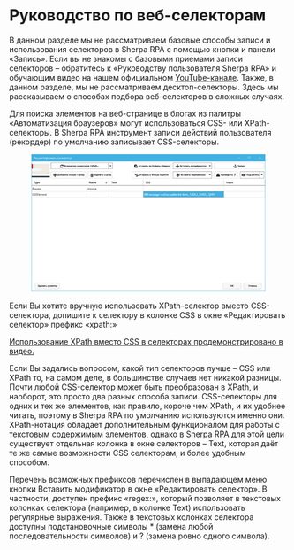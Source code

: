 # Руководство по веб-селекторам

В данном разделе мы не рассматриваем базовые способы записи и использования селекторов в Sherpa RPA с помощью кнопки и панели «Запись». Если вы не знакомы с базовыми приемами записи селекторов – обратитесь к «Руководству пользователя Sherpa RPA» и обучающим видео на нашем официальном [YouTube-канале](https://www.youtube.com/@sherparpa). Также, в данном разделе, мы не рассматриваем десктоп-селекторы. Здесь мы рассказываем о способах подбора веб-селекторов в сложных случаях.

Для поиска элементов на веб-странице в блогах из палитры «Автоматизация браузеров» могут использоваться CSS- или XPath-селекторы. В Sherpa RPA инструмент записи действий пользователя (рекордер) по умолчанию записывает CSS-селекторы.

<figure><img src="../../../.gitbook/assets/Рисунок1.png" alt=""><figcaption></figcaption></figure>

Если Вы хотите вручную использовать XPath-селектор вместо CSS-селектора, допишите к селектору в колонке CSS в окне «Редактировать селектор» префикс «xpath:»

[Использование XPath вместо CSS в селекторах продемонстрировано в видео.](https://sherparpa.ru/ucontent/?GeiZ)

Если Вы задались вопросом, какой тип селекторов лучше – CSS или XPath то, на самом деле, в большинстве случаев нет никакой разницы. Почти любой CSS-селектор может быть преобразован в XPath, и наоборот, это просто два разных способа записи. CSS-селекторы для одних и тех же элементов, как правило, короче чем XPath, и их удобнее читать, поэтому в Sherpa RPA по умолчанию используются именно они. XPath-нотация обладает дополнительным функционалом для работы с текстовым содержимым элементов, однако в Sherpa RPA для этой цели существует отдельная колонка в окне селекторов – Text, которая даёт те же самые возможности CSS селекторам, и более удобным способом.

Перечень возможных префиксов перечислен в выпадающем меню кнопки Вставить модификатор в окне «Редактировать селектор». В частности, доступен префикс «regex:», который позволяет в текстовых колонках селектора (например, в колонке Text) использовать регулярные выражения. Также в текстовых колонках селектора доступны подстановочные символы \* (замена любой последовательности символов) и ? (замена ровно одного символа).
